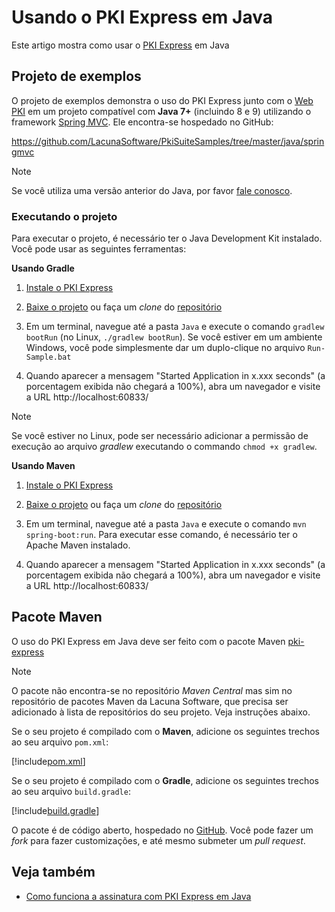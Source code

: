 ﻿# Usando o PKI Express em Java

Este artigo mostra como usar o [PKI Express](../index.md) em Java

## Projeto de exemplos

O projeto de exemplos demonstra o uso do PKI Express junto com o [Web PKI](../../web-pki/index.md)
em um projeto compatível com **Java 7+** (incluindo 8 e 9) utilizando o framework [Spring MVC](http://spring.io/).
Ele encontra-se hospedado no GitHub:

https://github.com/LacunaSoftware/PkiSuiteSamples/tree/master/java/springmvc

> [!NOTE]
> Se você utiliza uma versão anterior do Java, por favor [fale conosco](https://www.lacunasoftware.com/pt/home/purchase).

### Executando o projeto

Para executar o projeto, é necessário ter o Java Development Kit instalado. Você pode usar as seguintes ferramentas:

**Usando Gradle**

1. [Instale o PKI Express](../setup/index.md)

1. [Baixe o projeto](https://github.com/LacunaSoftware/PkiSuiteSamples/archive/master.zip) ou faça um *clone* do [repositório](https://github.com/LacunaSoftware/PkiSuiteSamples.git)

1. Em um terminal, navegue até a pasta `Java` e execute o comando `gradlew bootRun` (no Linux, `./gradlew bootRun`). Se você estiver em um ambiente Windows, você pode simplesmente dar um duplo-clique no arquivo `Run-Sample.bat`

1. Quando aparecer a mensagem "Started Application in x.xxx seconds" (a porcentagem exibida não chegará a 100%), abra um navegador e visite a URL http://localhost:60833/

> [!NOTE]
> Se você estiver no Linux, pode ser necessário adicionar a permissão de execução ao arquivo *gradlew* executando o commando 
`chmod +x gradlew`.

**Usando Maven**

1. [Instale o PKI Express](../setup/index.md)

1. [Baixe o projeto](https://github.com/LacunaSoftware/PkiSuiteSamples/archive/master.zip) ou faça um *clone* do [repositório](https://github.com/LacunaSoftware/PkiSuiteSamples.git)

1. Em um terminal, navegue até a pasta `Java` e execute o comando `mvn spring-boot:run`. Para executar esse comando, é necessário
ter o Apache Maven instalado.

1. Quando aparecer a mensagem "Started Application in x.xxx seconds" (a porcentagem exibida não chegará a 100%), abra um navegador e visite a URL http://localhost:60833/

## Pacote Maven

O uso do PKI Express em Java deve ser feito com o pacote Maven [pki-express](https://bintray.com/lacunasoftware/maven/pki-express)

> [!NOTE]
> O pacote não encontra-se no repositório *Maven Central* mas sim no repositório de pacotes Maven da Lacuna Software, que precisa
> ser adicionado à lista de repositórios do seu projeto. Veja instruções abaixo.

Se o seu projeto é compilado com o **Maven**, adicione os seguintes trechos ao seu arquivo `pom.xml`:

[!include[pom.xml](../../../../includes/pki-express/java/maven.md)]

Se o seu projeto é compilado com o **Gradle**, adicione os seguintes trechos ao seu arquivo `build.gradle`:

[!include[build.gradle](../../../../includes/pki-express/java/gradle.md)]

O pacote é de código aberto, hospedado no [GitHub](https://github.com/LacunaSoftware/PkiExpressJava). Você pode fazer um *fork* para fazer
customizações, e até mesmo submeter um *pull request*.

## Veja também

* [Como funciona a assinatura com PKI Express em Java](how-it-works.md)
